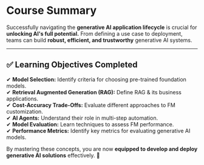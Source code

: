 # **Course Summary**  

Successfully navigating the **generative AI application lifecycle** is crucial for **unlocking AI's full potential.** From defining a use case to deployment, teams can build **robust, efficient, and trustworthy** generative AI systems.  

---

## ✅ **Learning Objectives Completed**  

✔ **Model Selection:** Identify criteria for choosing pre-trained foundation models.  
✔ **Retrieval Augmented Generation (RAG):** Define RAG & its business applications.  
✔ **Cost-Accuracy Trade-Offs:** Evaluate different approaches to FM customization.  
✔ **AI Agents:** Understand their role in multi-step automation.  
✔ **Model Evaluation:** Learn techniques to assess FM performance.  
✔ **Performance Metrics:** Identify key metrics for evaluating generative AI models.  

By mastering these concepts, you are now **equipped to develop and deploy generative AI solutions** effectively. 🚀  